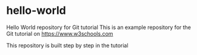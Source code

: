 # hello-world

Hello World repository for Git tutorial
This is an example repository for the Git tutorial on
<https://www.w3schools.com>

This repository is built step by step in the tutorial
